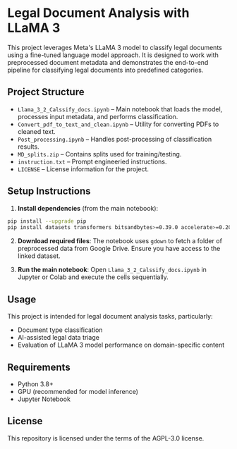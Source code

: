 # Legal Document Analysis with LLaMA 3
[](./repo_image.png)

This project leverages Meta's LLaMA 3 model to classify legal documents using a fine-tuned language model approach. It is designed to work with preprocessed document metadata and demonstrates the end-to-end pipeline for classifying legal documents into predefined categories.

## Project Structure

- `Llama_3_2_Calssify_docs.ipynb` – Main notebook that loads the model, processes input metadata, and performs classification.
- `Convert_pdf_to_text_and_clean.ipynb` – Utility for converting PDFs to cleaned text.
- `Post_processing.ipynb` – Handles post-processing of classification results.
- `MD_splits.zip` – Contains splits used for training/testing.
- `instruction.txt` – Prompt engineeried instructions.
- `LICENSE` – License information for the project.

## Setup Instructions

1. **Install dependencies** (from the main notebook):

```bash
pip install --upgrade pip
pip install datasets transformers bitsandbytes>=0.39.0 accelerate>=0.20.0 optimum>=1.20.0 gdown packaging ninja flash-attn
````

2. **Download required files**:
   The notebook uses `gdown` to fetch a folder of preprocessed data from Google Drive. Ensure you have access to the linked dataset.

3. **Run the main notebook**:
   Open `Llama_3_2_Calssify_docs.ipynb` in Jupyter or Colab and execute the cells sequentially.

## Usage

This project is intended for legal document analysis tasks, particularly:

* Document type classification
* AI-assisted legal data triage
* Evaluation of LLaMA 3 model performance on domain-specific content

## Requirements

* Python 3.8+
* GPU (recommended for model inference)
* Jupyter Notebook

## License

This repository is licensed under the terms of the AGPL-3.0 license.
